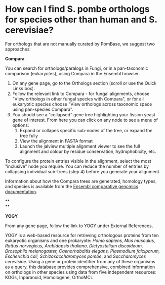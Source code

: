 # How can I find S. pombe orthologs for species other than human and S. cerevisiae?
<!-- pombase_categories: Orthology,Querying/Searching,Tools and Resources -->

For orthologs that are not manually curated by PomBase, we suggest two
approaches:

**Compara**

You can search for orthologs/paralogs in Fungi, or in a pan-taxonomic
comparison (eukaryotes), using Compara in the Ensembl browser.

1.  On any gene page, go to the Orthologs section (scroll or use the
    Quick Links box).
2.  Follow the relevant link to Compara - for fungal alignments, choose
    "View orthologs in other fungal species with Compara", or for all
    eukaryotic species choose "View orthologs across taxonomic space
    using pan-species Compara".
3.  You should see a "collapsed" gene tree highlighting your fission
    yeast gene of interest. From here you can click on any node to see a
    menu of options:
    1.  Expand or collapes specific sub-nodes of the tree, or expand the
        tree fully
    2.  View the alignment in FASTA format
    3.  Launch the jalview multiple alignment viewer to see the full
        alignment and colour by residue conservation, hydrophobicity,
        etc.

To configure the protein entries visible in the alignment, select the
most "inclusive" node you require. You can reduce the number of entries
by collapsing individual sub-trees (step 4) before you generate your
alignment.

Information about how the Compara trees are generated, homology types,
and species is available from the [Ensembl comparative genomics
documentation](http://ensemblgenomes.org/info/data/comparative_genomics).

**\
**

**YOGY**

From any gene page, follow the link to YOGY under External References.

YOGY is a web-based resource for retrieving orthologous proteins from
ten eukaryotic organisms and one prokaryote: *Homo sapiens, Mus
musculus, Rattus norvegicus, Arabidopsis thaliana, Dictyostelium
discoideum, Drosophila melanogaster, Caenorhabditis elegans, Plasmodium
falciparum, Escherichia coli, Schizosaccharomyces pombe*, and
*Saccharomyces cerevisiae*. Using a gene or protein identifier from any
of these organisms as a query, this database provides comprehensive,
combined information on orthologs in other species using data from five
independent resources: KOGs, Inparanoid, Homologene, OrthoMCL

